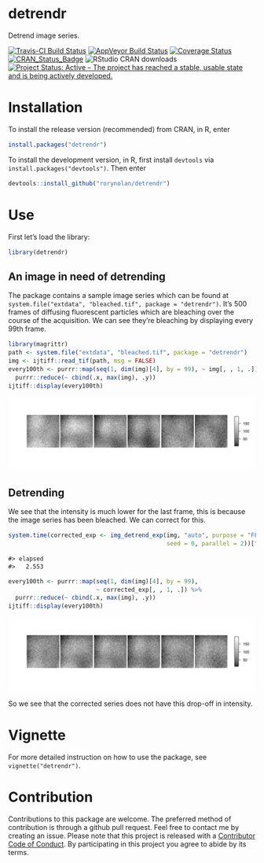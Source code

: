 detrendr
================

Detrend image series.

[![Travis-CI Build
Status](https://travis-ci.org/rorynolan/detrendr.svg?branch=master)](https://travis-ci.org/rorynolan/detrendr)
[![AppVeyor Build
Status](https://ci.appveyor.com/api/projects/status/github/rorynolan/detrendr?branch=master&svg=true)](https://ci.appveyor.com/project/rorynolan/detrendr)
[![Coverage
Status](https://img.shields.io/codecov/c/github/rorynolan/detrendr/master.svg)](https://codecov.io/github/rorynolan/detrendr?branch=master)
[![CRAN\_Status\_Badge](http://www.r-pkg.org/badges/version/detrendr)](https://cran.r-project.org/package=detrendr)
![RStudio CRAN
downloads](http://cranlogs.r-pkg.org/badges/grand-total/detrendr)
[![Project Status: Active – The project has reached a stable, usable
state and is being actively
developed.](http://www.repostatus.org/badges/latest/active.svg)](http://www.repostatus.org/#active)

# Installation

To install the release version (recommended) from CRAN, in R, enter

``` r
install.packages("detrendr")
```

To install the development version, in R, first install `devtools` via
`install.packages("devtools")`. Then enter

``` r
devtools::install_github("rorynolan/detrendr")
```

# Use

First let’s load the library:

``` r
library(detrendr)
```

## An image in need of detrending

The package contains a sample image series which can be found at  
`system.file("extdata", "bleached.tif", package = "detrendr")`. It’s 500
frames of diffusing fluorescent particles which are bleaching over the
course of the acquisition. We can see they’re bleaching by displaying
every 99th frame.

``` r
library(magrittr)
path <- system.file("extdata", "bleached.tif", package = "detrendr")
img <- ijtiff::read_tif(path, msg = FALSE)
every100th <- purrr::map(seq(1, dim(img)[4], by = 99), ~ img[, , 1, .]) %>% 
  purrr::reduce(~ cbind(.x, max(img), .y))
ijtiff::display(every100th)
```

![](README_files/figure-gfm/visualize%20bleaching-1.png)<!-- -->

## Detrending

We see that the intensity is much lower for the last frame, this is
because the image series has been bleached. We can correct for
this.

``` r
system.time(corrected_exp <- img_detrend_exp(img, "auto", purpose = "FFS",
                                             seed = 0, parallel = 2))["elapsed"]
```

    #> elapsed 
    #>   2.553

``` r
every100th <- purrr::map(seq(1, dim(img)[4], by = 99), 
                         ~ corrected_exp[, , 1, .]) %>% 
  purrr::reduce(~ cbind(.x, max(img), .y))
ijtiff::display(every100th)
```

![](README_files/figure-gfm/detrend-1.png)<!-- -->

So we see that the corrected series does not have this drop-off in
intensity.

# Vignette

For more detailed instruction on how to use the package, see
`vignette("detrendr")`.

# Contribution

Contributions to this package are welcome. The preferred method of
contribution is through a github pull request. Feel free to contact me
by creating an issue. Please note that this project is released with a
[Contributor Code of Conduct](CONDUCT.md). By participating in this
project you agree to abide by its terms.
